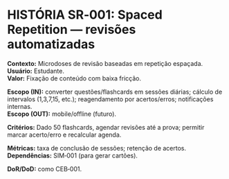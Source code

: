 # HISTÓRIA SR‑001: Spaced Repetition — revisões automatizadas

**Contexto:** Microdoses de revisão baseadas em repetição espaçada.  
**Usuário:** Estudante.  
**Valor:** Fixação de conteúdo com baixa fricção.

**Escopo (IN):** converter questões/flashcards em sessões diárias; cálculo de intervalos (1,3,7,15, etc.); reagendamento por acertos/erros; notificações internas.  
**Escopo (OUT):** mobile/offline (futuro).

**Critérios:** Dado 50 flashcards, agendar revisões até a prova; permitir marcar acerto/erro e recalcular agenda.

**Métricas:** taxa de conclusão de sessões; retenção de acertos.  
**Dependências:** SIM‑001 (para gerar cartões).

**DoR/DoD:** como CEB‑001.
